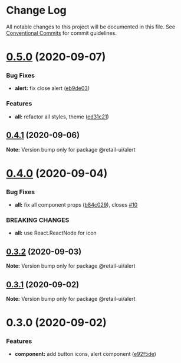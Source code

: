 # Change Log

All notable changes to this project will be documented in this file.
See [Conventional Commits](https://conventionalcommits.org) for commit guidelines.

# [0.5.0](https://github.com/sondh0127/retail-ui/compare/@retail-ui/alert@0.4.1...@retail-ui/alert@0.5.0) (2020-09-07)

### Bug Fixes

- **alert:** fix close alert ([eb9de03](https://github.com/sondh0127/retail-ui/commit/eb9de03ab187321f0861d94a31a089caf40515f9))

### Features

- **all:** refactor all styles, theme ([ed31c21](https://github.com/sondh0127/retail-ui/commit/ed31c219cd925c3f8340066f504f2527a9e911bf))

## [0.4.1](https://github.com/sondh0127/retail-ui/compare/@retail-ui/alert@0.4.0...@retail-ui/alert@0.4.1) (2020-09-06)

**Note:** Version bump only for package @retail-ui/alert

# [0.4.0](https://github.com/sondh0127/retail-ui/compare/@retail-ui/alert@0.3.2...@retail-ui/alert@0.4.0) (2020-09-04)

### Bug Fixes

- **all:** fix all component props ([b84c029](https://github.com/sondh0127/retail-ui/commit/b84c0296dbb362d1467cb49544bc30493ea6f2c0)), closes [#10](https://github.com/sondh0127/retail-ui/issues/10)

### BREAKING CHANGES

- **all:** use React.ReactNode for icon

## [0.3.2](https://github.com/sondh0127/retail-ui/compare/@retail-ui/alert@0.3.1...@retail-ui/alert@0.3.2) (2020-09-03)

**Note:** Version bump only for package @retail-ui/alert

## [0.3.1](https://github.com/sondh0127/retail-ui/compare/@retail-ui/alert@0.3.0...@retail-ui/alert@0.3.1) (2020-09-02)

**Note:** Version bump only for package @retail-ui/alert

# 0.3.0 (2020-09-02)

### Features

- **component:** add button icons, alert component ([e92f5de](https://github.com/sondh0127/retail-ui/commit/e92f5de07025ad510decc6dd76896934e5581a9e))
